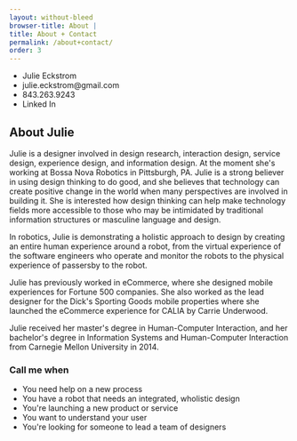 ```yaml
---
layout: without-bleed
browser-title: About | 
title: About + Contact
permalink: /about+contact/
order: 3
---
```


<section class="about">

<div class="contact">
	<div class="julie"></div>
	<ul>
		<li>Julie Eckstrom</li>
		<li>julie.eckstrom@gmail.com</li>
		<li>843.263.9243</li>
		<li>Linked In</li>
	</ul>
<h1>About Julie</h1>

<p>Julie is a designer involved in design research, interaction design, service design, experience design, and information design. At the moment she's working at Bossa Nova Robotics in Pittsburgh, PA. Julie is a strong believer in using design thinking to do good, and she believes that technology can create positive change in the world when many perspectives are involved in building it. She is interested how design thinking can help make technology fields more accessible to those who may be intimidated by traditional information structures or masculine language and design.</p>

<p>In robotics, Julie is demonstrating a holistic approach to design by creating an entire human experience around a robot, from the virtual experience of the software engineers who operate and monitor the robots to the physical experience of passersby to the robot.</p>

<p>Julie has previously worked in eCommerce, where she designed mobile experiences for Fortune 500 companies. She also worked as the lead designer for the Dick's Sporting Goods mobile properties where she launched the eCommerce experience for CALIA by Carrie Underwood.</p>

<p>Julie received her master's degree in Human-Computer Interaction, and her bachelor's degree in Information Systems and Human-Computer Interaction from Carnegie Mellon University in 2014.</p>

<h3>Call me when</h3>
<ul>
	<li>You need help on a new process</li>
	<li>You have a robot that needs an integrated, wholistic design</li>
	<li>You're launching a new product or service</li>
	<li>You want to understand your user</li>
	<li>You're looking for someone to lead a team of designers</li>
</ul>
</section>